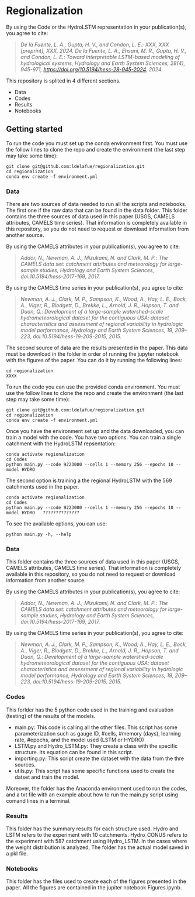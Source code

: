 # Regionalization

By using the Code or the HydroLSTM representation in your publication(s), you agree to cite:

> *De la Fuente, L. A., Gupta, H. V., and Condon, L. E.: XXX, XXX [preprint], XXX, 2024.*
> *De la Fuente, L. A., Ehsani, M. R., Gupta, H. V., and Condon, L. E.: Toward interpretable LSTM-based modeling of hydrological systems, Hydrology and Earth System Sciences, 28(4), 945-971, https://doi.org/10.5194/hess-28-945-2024, 2024.*

This repository is splited in 4 different sections.
  - Data
  - Codes
  - Results
  - Notebooks

## Getting started

To run the code you must set up the conda environment first. You must use the follow lines to clone the repo and create the environment (the last step may take some time):
```
git clone git@github.com:ldelafue/regionalization.git
cd regionalization
conda env create -f environment.yml
```

### Data

There are two sources of data needed to run all the scripts and notebooks. The first one if the raw data that can be found in the data folder. This folder contains the three sources of data used in this paper (USGS, CAMELS attributes, CAMELS time series). That information is completely available in this repository, so you do not need to request or download information from another source.

By using the CAMELS attributes in your publication(s), you agree to cite:

> *Addor, N., Newman, A. J., Mizukami, N. and Clark, M. P.: The CAMELS data set: catchment attributes and meteorology for large-sample studies, Hydrology and Earth System Sciences, doi:10.5194/hess-2017-169, 2017.*

By using the CAMELS time series in your publication(s), you agree to cite:

> *Newman, A. J., Clark, M. P., Sampson, K., Wood, A., Hay, L. E., Bock, A., Viger, R., Blodgett, D., Brekke, L., Arnold, J. R., Hopson, T. and Duan, Q.: Development of a large-sample watershed-scale hydrometeorological dataset for the contiguous USA: dataset characteristics and assessment of regional variability in hydrologic model performance, Hydrology and Earth System Sciences, 19, 209–223, doi:10.5194/hess-19-209-2015, 2015.*

The second source of data are the results presented in the paper. This data must be download in the folder in order of running the jupyter notebook with the figures of the paper. You can do it by running the following lines:

```
cd regionalization
XXXX
```







  

 
To run the code you can use the provided conda environment. You must use the follow lines to clone the repo and create the environment (the last step may take some time):
```
git clone git@github.com:ldelafue/regionalization.git
cd regionalization
conda env create -f environment.yml
```

Once you have the environment set up and the data downloaded, you can train a model with the code. You have two options. You can train a single catchment with the HydroLSTM repsentation:
```
conda activate regionalization
cd Codes
python main.py --code 9223000 --cells 1 --memory 256 --epochs 10 --model HYDRO
```

The second option is training a the regional HydroLSTM with the 569 catchments used in the paper.
```
conda activate regionalization
cd Codes
python main.py --code 9223000 --cells 1 --memory 256 --epochs 10 --model HYDRO   ??????????????
```


To see the available options, you can use:
```
python main.py -h, --help
```

### Data
This folder contains the three sources of data used in this paper (USGS, CAMELS attributes, CAMELS time series). That information is completely available in this repository, so you do not need to request or download information from another source.

By using the CAMELS attributes in your publication(s), you agree to cite:

> *Addor, N., Newman, A. J., Mizukami, N. and Clark, M. P.: The CAMELS data set: catchment attributes and meteorology for large-sample studies, Hydrology and Earth System Sciences, doi:10.5194/hess-2017-169, 2017.*

By using the CAMELS time series in your publication(s), you agree to cite:

> *Newman, A. J., Clark, M. P., Sampson, K., Wood, A., Hay, L. E., Bock, A., Viger, R., Blodgett, D., Brekke, L., Arnold, J. R., Hopson, T. and Duan, Q.: Development of a large-sample watershed-scale hydrometeorological dataset for the contiguous USA: dataset characteristics and assessment of regional variability in hydrologic model performance, Hydrology and Earth System Sciences, 19, 209–223, doi:10.5194/hess-19-209-2015, 2015.*


### Codes
This forlder has the 5 python code used in the training and evaluation (testing) of the results of the models.
  - main.py: This code is calling all the other files. This script has some parameterization such as gauge ID, #cells, #memory (days), learning rate, #epochs, and the model used (LSTM or HYDRO)
  - LSTM.py and Hydro_LSTM.py: They create a class with the specific structure. Its equation can be found in this script.
  - importing.py: This script create the dataset with the data from the thre sources.
  - utils.py: This script has some specific functions used to create the datset and train the model.

Moreover, the folder has the Anaconda environment used to run the codes, and a txt file with an example about how to run the main.py script using comand lines in a terminal.

### Results
This folder has the summary results for each structure used. Hydro and LSTM refers to the experiment with 10 catchments. Hydro_CONUS refers to the experiment with 587 catchment using Hydro_LSTM. In the cases where the weight distribution is analyzed, The folder has the actual model saved in a pkl file.

### Notebooks
This folder has the files used to create each of the figures presented in the paper. All the figures are contained in the jupiter notebook Figures.ipynb.


